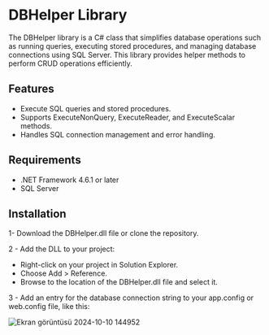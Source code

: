# DBHelper Library
The DBHelper library is a C# class that simplifies database operations such as running queries, executing stored procedures, and managing database connections using SQL Server. This library provides helper methods to perform CRUD operations efficiently.
## Features
- Execute SQL queries and stored procedures.
- Supports ExecuteNonQuery, ExecuteReader, and ExecuteScalar methods.
- Handles SQL connection management and error handling.

## Requirements
- .NET Framework 4.6.1 or later
- SQL Server

## Installation
1- Download the DBHelper.dll file or clone the repository.

2 - Add the DLL to your project:
 - Right-click on your project in Solution Explorer.
 - Choose Add > Reference.
 - Browse to the location of the DBHelper.dll file and select it.
   
3 - Add an entry for the database connection string to your app.config or web.config file, like this:

![Ekran görüntüsü 2024-10-10 144952](https://github.com/user-attachments/assets/4968a2d1-827c-4ecc-962f-d015b5e6a0bb)
